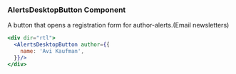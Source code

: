 ### AlertsDesktopButton Component

A button that opens a registration form for author-alerts.(Email newsletters)

```jsx
<div dir="rtl">
  <AlertsDesktopButton author={{
    name: 'Avi Kaufman',
  }}/>
</div>
```
